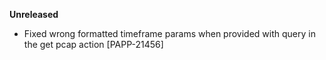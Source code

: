 **Unreleased**

* Fixed wrong formatted timeframe params when provided with query in the get pcap action [PAPP-21456]
